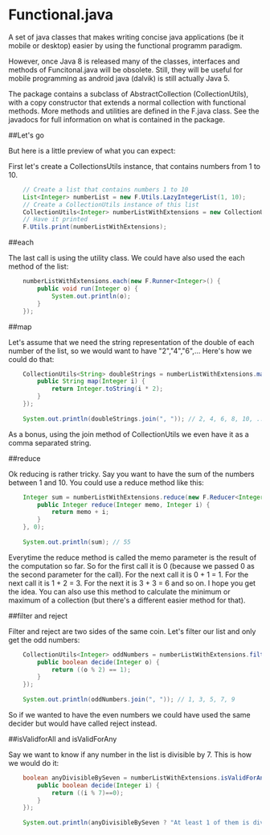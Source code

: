 Functional.java
===============

A set of java classes that makes writing concise java applications (be it mobile or desktop) easier
by using the functional programm paradigm.

However, once Java 8 is released many of the classes, interfaces and methods of Funcitonal.java
will be obsolete. Still, they will be useful for mobile programming as android java (dalvik) is still
actually Java 5.

The package contains a subclass of AbstractCollection (CollectionUtils), with a copy constructor that extends a normal collection
with functional methods. More methods and utilities are defined in the F.java class. See the javadocs for full
information on what is contained in the package.

##Let's go

But here is a little preview of what you can expect:

First let's create a CollectionsUtils instance, that contains numbers from 1 to 10.

```java
	// Create a list that contains numbers 1 to 10
	List<Integer> numberList = new F.Utils.LazyIntegerList(1, 10);
	// Create a CollectionUtils instance of this list
	CollectionUtils<Integer> numberListWithExtensions = new CollectionUtils<Integer>(numberList);
	// Have it printed
	F.Utils.print(numberListWithExtensions);
```

##each 

The last call is using the utility class. We could have also used the each method of the list:

```java
	numberListWithExtensions.each(new F.Runner<Integer>() {
		public void run(Integer o) {
			System.out.println(o);
		}
	});
```

##map

Let's assume that we need the string representation of the double of each number of the list, so we would want to have "2","4","6",... Here's how we could do that:

```java
	CollectionUtils<String> doubleStrings = numberListWithExtensions.map(new F.Mapper<Integer, String>() {
		public String map(Integer i) {
			return Integer.toString(i * 2);
		}
	});
	
	System.out.println(doubleStrings.join(", ")); // 2, 4, 6, 8, 10, ...
```

As a bonus, using the join method of CollectionUtils we even have it as a comma separated string.

##reduce

Ok reducing is rather tricky. Say you want to have the sum of the numbers between 1 and 10. You could use a reduce method like this:

```java
	Integer sum = numberListWithExtensions.reduce(new F.Reducer<Integer, Integer>() {
		public Integer reduce(Integer memo, Integer i) {
			return memo + i;
		}
	}, 0);
	
	System.out.println(sum); // 55
```

Everytime the reduce method is called the memo parameter is the result of the computation so far. So for the first call it is 0 (because we passed 0 as the second parameter for the call). For the next call it is 0 + 1 = 1. For the next call it is 1 + 2 = 3. For the next it is 3 + 3 = 6 and so on. I hope you get the idea. You can also use this method to calculate the minimum or maximum of a collection (but there's a different easier method for that).


##filter and reject

Filter and reject are two sides of the same coin. Let's filter our list and only get the odd numbers:

```java
	CollectionUtils<Integer> oddNumbers = numberListWithExtensions.filter(new F.Decider<Integer>() {
		public boolean decide(Integer o) {
			return ((o % 2) == 1);
		}
	});
	
	System.out.println(oddNumbers.join(", ")); // 1, 3, 5, 7, 9
```

So if we wanted to have the even numbers we could have used the same decider but would have called reject instead.

##isValidforAll and isValidForAny

Say we want to know if any number in the list is divisible by 7. This is how we would do it:

```java
	boolean anyDivisibleBySeven = numberListWithExtensions.isValidForAny(new F.Decider<Integer>() {
		public boolean decide(Integer i) {
			return ((i % 7)==0);
		}
	});
	
	System.out.println(anyDivisibleBySeven ? "At least 1 of them is divisible by 7" : "Sorry - no");
```
